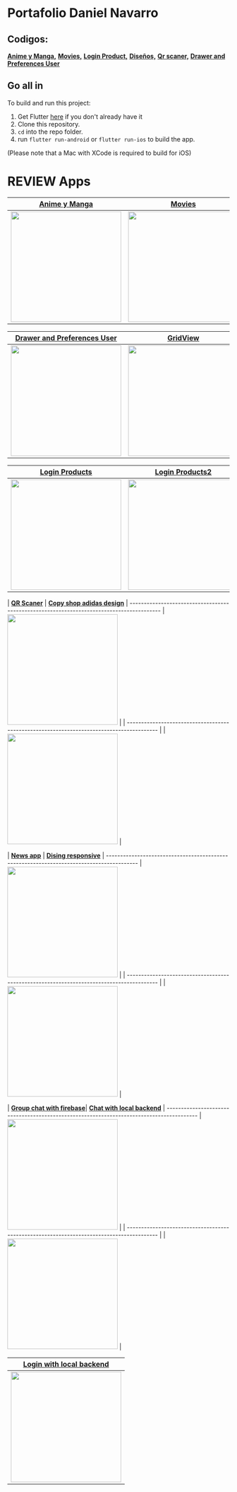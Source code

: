 # Portafolio Daniel Navarro

## Codigos:
[**Anime y Manga,**](https://github.com/dnavarroe/mangaandanime)
[**Movies,**](https://github.com/dnavarroe/peliculas)
[**Login Product,**](https://github.com/dnavarroe/productos-app)
[**Diseños,**](https://github.com/dnavarroe/dise-obasico)
[**Qr scaner,**](https://github.com/dnavarroe/qr-scaner)
[**Drawer and Preferences User**](https://github.com/dnavarroe/Preferences-user)
## Go all in

To build and run this project:

1. Get Flutter [here](https://flutter.dev) if you don't already have it
2. Clone this repository.
3. `cd` into the repo folder.
4. run `flutter run-android` or `flutter run-ios` to build the app.

(Please note that a Mac with XCode is required to build for iOS)

# REVIEW Apps

| [**Anime y Manga**](https://media.giphy.com/media/h6L1ZjMCBW6msUbM06/giphy.gif)          | [**Movies**](https://media.giphy.com/media/iUG6Cco7q6hI9Au6v7/giphy.gif)           |
| ---------------------------------------------------------------------------------------- | ---------------------------------------------------------------------------------- |
| <img src="https://media.giphy.com/media/h6L1ZjMCBW6msUbM06/giphy.gif" width="250">       | <img src="https://media.giphy.com/media/iUG6Cco7q6hI9Au6v7/giphy.gif" width="250"> |


| [**Drawer and Preferences User**](https://media.giphy.com/media/TEE7B37t5E53kVYVgZ/giphy.gif)             | [**GridView**](https://media.giphy.com/media/CZSYb13g6gNC9SkalA/giphy.gif)         |
| --------------------------------------------------------------------------------------------------------- | ---------------------------------------------------------------------------------- |          
| <img src="https://media.giphy.com/media/TEE7B37t5E53kVYVgZ/giphy.gif" width="250">                        | <img src="https://media.giphy.com/media/CZSYb13g6gNC9SkalA/giphy.gif" width="250"> |


| [**Login Products**](https://media.giphy.com/media/Ch10brkYSlALCt8D8v/giphy.gif)          | [**Login Products2**](https://media.giphy.com/media/6JebNSNk7q6U6hP0Yk/giphy.gif)           |
| ----------------------------------------------------------------------------------------- | --------------------------------------------------------------------------------------------|
| <img src="https://media.giphy.com/media/Ch10brkYSlALCt8D8v/giphy.gif" width="250">        | <img src="https://media.giphy.com/media/6JebNSNk7q6U6hP0Yk/giphy.gif" width="250">          |

| [**QR Scaner**](https://media.giphy.com/media/L8drI46BWveDrlHtoB/giphy.gif)               | [**Copy shop adidas design**](https://media.giphy.com/media/gnvEQ7dIeY84dn3ABc/giphy.gif) |
----------------------------------------------------------------------------------------- |
<img src="https://media.giphy.com/media/gnvEQ7dIeY84dn3ABc/giphy.gif" width="250">        |
| ----------------------------------------------------------------------------------------- | 
| <img src="https://media.giphy.com/media/L8drI46BWveDrlHtoB/giphy.gif" width="250">        |

  
  
 

| [**News app**](https://media.giphy.com/media/YdkYjDfslDOcTMvrvT/giphy.gif)                | [**Dising responsive**](https://media.giphy.com/media/2TdnPY794ObjE420vP/giphy.gif)       |
----------------------------------------------------------------------------------------- |
<img src="https://media.giphy.com/media/2TdnPY794ObjE420vP/giphy.gif" width="250">        |
| ----------------------------------------------------------------------------------------- | 
| <img src="https://media.giphy.com/media/YdkYjDfslDOcTMvrvT/giphy.gif" width="250">        |

 
 


| [**Group chat with firebase**](https://media.giphy.com/media/6oQfwRIHDqHThjgwAD/giphy.gif)| [**Chat with local backend**](https://media.giphy.com/media/TYioGD9dWnd5qxycRy/giphy.gif) |
----------------------------------------------------------------------------------------- |
<img src="https://media.giphy.com/media/TYioGD9dWnd5qxycRy/giphy.gif" width="250">        |
| ----------------------------------------------------------------------------------------- | 
| <img src="https://media.giphy.com/media/6oQfwRIHDqHThjgwAD/giphy.gif" width="250">        |

 
 


| [**Login with local backend**](https://media.giphy.com/media/TYioGD9dWnd5qxycRy/giphy.gif)| 
| ----------------------------------------------------------------------------------------- | 
| <img src="https://media.giphy.com/media/TYioGD9dWnd5qxycRy/giphy.gif" width="250">        |






